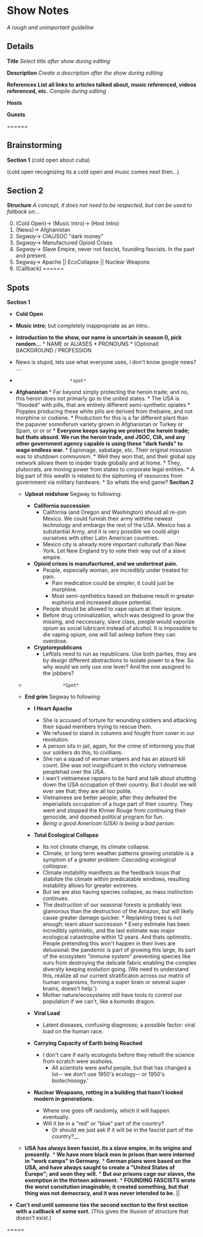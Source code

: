 # Show Notes
*A rough and unimportant guideline*

## Details

**Title**
_Select title after show during editing_

**Description**
_Create a description after the show during editing_

**References**
**List all links to articles talked about, music referenced, videos referenced, etc.** _Compile during editing_

**Hosts**

**Guests**

======
## Brainstorming

**Section 1**
  (cold open about cuba)

  (cold open recognizing its a cold open and music comes next then...)

**Section 2**
-----
**Structure** 
*A concept, it does not need to be respected, but can be used to fallback on...*

 0. (Cold Open)-> (Music Intro)-> (Host Intro)
 1. (News)-> Afghanistan 
 2.   _Segway_-> CIA/JSOC "dark money" 
  3.  _Segway_-> Manufactured Opioid Crises 
  4.  _Segway_-> Slave Empire, never not fascist, founding fascists. In the                         past and present. 
  5.  Segway-> Apache || EcoCollapse || Nuclear Weapons
  6. (Callback)
======

## Spots

**Section 1**
  * __Cold Open__

  * __Music intro__; but completely inappropriate as an intro.. 

  * **Introduction to the show, our name is uncertain in season 0, pick random...**
        * NAME or ALIASES
        * PRONOUNS 
        * (Optional) BACKGROUND / PROFESSION 

* News is stupid, lets use what everyone uses, i don't know google news? .... 

*                         *spot* 

* __Afghanistan__ 
        * Far beyond simply protecting the heroin trade; and no, this heroin does not primarly go to the united states.
            * The USA is "flooded" with pills, that are entirely different semi-synthetic opiates
                * Poppies producing these white pills are derived from thebaine, and not morphine or codiene. 
                * Production for this is a far different plant than the papavier somniferum variety grown in Afghanistan or Turkey or Spain, or or or 
        * __Everyone keeps saying we protect the heroin trade; but thats absurd. We run the heroin trade, and JSOC, CIA, and any other government agency capable is using these "dark funds" to wage endless war.__ 
            * Espionage, sabatage, etc. Their original misssion was to shutdown communism. 
            * Well they won that, and their global spy network allows them to insider trade globally and at home. 
            * They, plutocrats, are moving power from states to corporate legal entities. 
            * A big part of this wealth is related to the siphoning of resources from government via military hardware. 
            * So whats the end game?
**Section 2**

  * **Upbeat midshow** Segway to following: 
    * __California succession__
        * California (and Oregon and Washington) should all re-join Mexico. We could furnish their army withthe newest technology and embargo the rest of the USA. Mexico has a substantial Army, and it is very possible we could align ourselves with other Latin American countries. 
         * Mexico city is already more important culturally than New York. Let New England try to vote their way out of a slave empire. 
    * __Opioid crises is manufacrtured, and we undertreat pain.__ 
        * People, especially woman, are incredibly under treated for pain. 
            * Pain medication could be simpler, it could just be morphine.
            * Most semi-synthetics based on thebaine result in greater euphoria and increased abuse potential. 
        * People should be allowed to vape opium at their lesiure.
         * Before drug criminalization, which was designed to grow the missing, and neccessary, slave class, people would vaporize opium as social lubricant instead of alcohol. It is impossible to die vaping opium, one will fall asleep before they can overdose. 
    * __Cryptorepublicans__ 
        * Leftists need to run as republicans. Use both parties, they are by design different abstractions to isolate power to a few. So why would we only use one lever? And the one assigned to the jobbers? 

  *                   *Spot* 
  
  * **End grim** Segway to following: 
    * __I Heart Apache__
        * She is accused of torture for wounding soldiers and attacking their squad members trying to rescue them. 
        * We refused to stand in columns and fought from cover in our revolution. 
        * A person sits in jail, again, for the crime of informing you that our soldiers do this, to civillians.
        * She ran a squad of woman snipers and has an absurd kill count. She was not insignificant in the victory vietnamese peoplehad over the USA. 
        * I wan't vietnamese rappers to be hard and talk about shutting down the USA occupation of their country. But I doubt we will ever see that; they are all too polite.
        * Vietnamese are better people; after they defeated the imperialists occupation of a huge part of their country. They went and stopped the Khmer Rouge from continuing their genocide, and doomed political program for fun. 
         * *Being a good American (USA) is being a bad person.*
    * __Total Ecological Collapse__
        * Its not climate change, its climate collapse. 
        * Climate, or long term weather patterns growing unstable is a symptom of a greater problem: _Cascading ecological collaspse_. 
        * Climate instability manifests as the feedback loops that stabilize the climate within predicatable windows, resulting instability allows for greater extremes. 
        * But we are also having species collapse, as mass instinction continues. 
         * The destruction of our seasonal forests is probably less glamorous than the destruction of the Amazon, but will likely cause greater damage quicker. 
          * Replanting trees is not enough; learn abuot succession 
          * Every estimate has been incredibly optimistic, and the last estimate was major ecological catastrophe within 12 years. And thats optimistic.  People pretending this won't happen in their lives are delusional: the pandemic is part of growing this large, its part of the ecosystem "immune system" preventing species like ours from destroying the delicate fabric enabling the complex diversity keeping evolution going. (We need to understand this, realize all our current stratificaton across our matrix of human organisms, forming a super brain or several super brains, doesn't help.')
        * Mother nature/ecosystems still have tools to control our population if we can't, like a komodo dragon.

    * __Viral Load__
        * Latent diseases, confusing diagnoses; a possible factor: viral load on the human race. 
    *  __Carrying Capacity of Earth being Reached__
        * I don't care if early ecologists before they rebuilt the science from scratch were assholes.
            * All scientists were awful people, but that has changed a lot-- we don't use 1950's ecology-- or 1950's biotechnoogy.'
    * __Nuclear Weapaons, rotting in a building that hasn't looked modern in generations.__
        * Where one goes off randomly, which it will happen eventually. 
        * Will it be in a "red" or "blue" part of the country? 
            * Or should we just ask if it will be in the fascist part of the country?__ 
  * __USA has always been fascist, its a slave empire, in its origins and presently.__
        * __We have more black men in prison than were interned in "work camps" in Germany.__
        * __German plans were based on the USA, and have always saught to create a "United States of Europe"; and soon they will.__
        * __But our prisons cage our slaves, the exemption in the thirteen admenent.__ 
        * __FOUNDING FASCISTS wrote the worst consitution imaginable; it created something, but that thing was not democracy, and it was never intended to be.__ || 


* **Can't end until someone ties the second section to the first section with a callback of some sort.** (This gives the illusion of structure that doesn't exist.) 

=====
